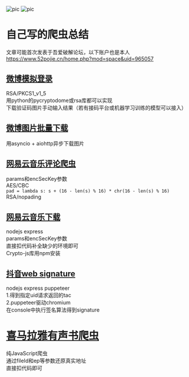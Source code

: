 ![pic](https://img.shields.io/badge/python-v3.7-green)
![pic](https://img.shields.io/badge/node-v12.16-green)
# 自己写的爬虫总结

文章可能首次发表于吾爱破解论坛，以下账户也是本人  
https://www.52pojie.cn/home.php?mod=space&uid=965057

## [微博模拟登录](introduction/weibo_login.md)

RSA/PKCS1_v1_5  
用python的pycryptodome或rsa库都可以实现  
下载验证码图片手动输入结果（若有接码平台或机器学习训练的模型可以接入）  

## [微博图片批量下载](introduction/weibo.md)

用asyncio + aiohttp异步下载图片  

## [网易云音乐评论爬虫](introduction/netease_comments.md)

params和encSecKey参数  
AES/CBC  
`pad = lambda s: s + (16 - len(s) % 16) * chr(16 - len(s) % 16)`  
RSA/nopading  

## [网易云音乐下载](introduction/netease_music.md)

nodejs express  
params和encSecKey参数  
直接扣代码补全缺少的环境即可  
Crypto-js库用npm安装  

## [抖音web signature](https://github.com/skygongque/douyin_signature)

nodejs express puppeteer  
1.得到指定uid请求返回的tac  
2.puppeteer驱动chromium  
在console中执行签名算法得到signature  

# [喜马拉雅有声书爬虫](introduction/ximalay_node.md)

纯JavaScript爬虫  
通过fileId和ep等参数还原真实地址  
直接扣代码即可  
